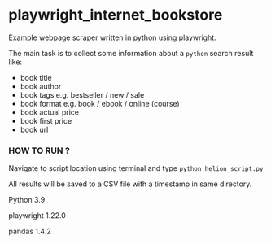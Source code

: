 # playwright_internet_bookstore
Example webpage scraper written in python using playwright.

The main task is to collect some information about a `python` search result like:
* book title
* book author
* book tags e.g. bestseller / new / sale
* book format e.g. book / ebook / online (course)
* book actual price
* book first price
* book url


### HOW TO RUN ?

Navigate to script location using terminal and type `python helion_script.py`

All results will be saved to a CSV file with a timestamp in same directory.

Python 3.9

playwright 1.22.0

pandas 1.4.2
